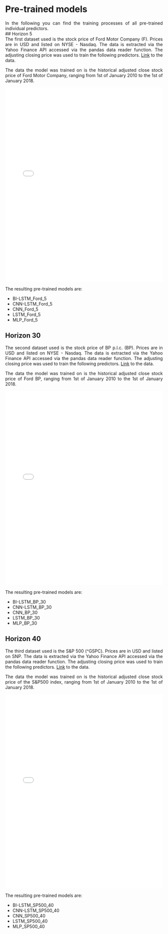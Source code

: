 <style>
	.formatting {
		text-align: justify;
	 }
</style>


# Pre-trained models
<div class="formatting">
In the following you can find the training processes of all pre-trained individual predictors.

</div>
## Horizon 5
<div class="formatting">
The first dataset used is the stock price of Ford Motor Company (F). Prices are in USD and listed on NYSE - Nasdaq. The data is extracted via the Yahoo Finance API accessed via the pandas data reader function. The
adjusting closing price was used to train the following predictors. <a href="https://uk.finance.yahoo.com/quote/F/history?p=F">Link</a> to the data.

The data the model was trained on is the historical adjusted close stock price of Ford Motor Company, ranging from 1st of January 2010 to the 1st of January 2018.

</div>
<embed src="/resources/ModelTrainingHorizon5.pdf" type="application/pdf" width="100%" height="620px">

The resulting pre-trained models are:

- BI-LSTM_Ford_5
- CNN-LSTM_Ford_5
- CNN_Ford_5
- LSTM_Ford_5
- MLP_Ford_5


## Horizon 30
<div class="formatting">
The second dataset used is the stock price of BP p.l.c. (BP). Prices are in USD and listed on NYSE - Nasdaq. The data is extracted via the Yahoo Finance API accessed via the pandas data reader function. The
adjusting closing price was used to train the following predictors. <a href="https://uk.finance.yahoo.com/quote/BP/history?p=BP">Link</a> to the data.


The data the model was trained on is the historical adjusted close stock price of Ford BP, ranging from 1st of January 2010 to the 1st of January 2018.

</div>
<embed src="/resources/ModelTraining2Horizon30.pdf" type="application/pdf" width="100%" height="620px">


The resulting pre-trained models are:

- BI-LSTM_BP_30
- CNN-LSTM_BP_30
- CNN_BP_30
- LSTM_BP_30
- MLP_BP_30

## Horizon 40
<div class="formatting">
The third dataset used is the S&P 500 (^GSPC). Prices are in USD and listed on SNP. The data is extracted via the Yahoo Finance API accessed via the pandas data reader function. The adjusting closing price was
used to train the following predictors. <a href="https://uk.finance.yahoo.com/quote/%5EGSPC/history?p=%5EGSPC">Link</a> to the data.

The data the model was trained on is the historical adjusted close stock price of the S&P500 index, ranging from 1st of January 2010 to the 1st of January 2018.

</div>
<embed src="/resources/ModelTraining3Horizon40.pdf" type="application/pdf" width="100%" height="620px">

The resulting pre-trained models are:

- BI-LSTM_SP500_40
- CNN-LSTM_SP500_40
- CNN_SP500_40
- LSTM_SP500_40
- MLP_SP500_40
